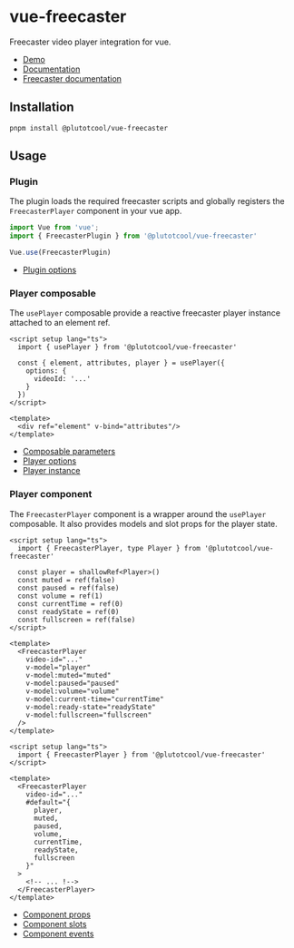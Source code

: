 # vue-freecaster

Freecaster video player integration for vue.

- [Demo](https://plutotcool.github.io/vue-freecaster/playground)
- [Documentation](https://plutotcool.github.io/vue-freecaster)
- [Freecaster documentation](https://docs.freecaster.com/player/index.html)

## Installation

```shell
pnpm install @plutotcool/vue-freecaster
```

## Usage

### Plugin

The plugin loads the required freecaster scripts and globally
registers the `FreecasterPlayer` component in your vue app.

```typescript
import Vue from 'vue';
import { FreecasterPlugin } from '@plutotcool/vue-freecaster'

Vue.use(FreecasterPlugin)
```

- [Plugin options](src/plugin.ts#L7-L21)

### Player composable

The `usePlayer` composable provide a reactive freecaster player instance
attached to an element ref.

```vue
<script setup lang="ts">
  import { usePlayer } from '@plutotcool/vue-freecaster'

  const { element, attributes, player } = usePlayer({
    options: {
      videoId: '...'
    }
  })
</script>

<template>
  <div ref="element" v-bind="attributes"/>
</template>
```

- [Composable parameters](src/composables/player.ts#L18-L98)
- [Player options](src/types/Player.ts#L168-L372)
- [Player instance](src/types/Player.ts#L5-L82)

### Player component

The `FreecasterPlayer` component is a wrapper around the `usePlayer` composable.
It also provides models and slot props for the player state.

```vue
<script setup lang="ts">
  import { FreecasterPlayer, type Player } from '@plutotcool/vue-freecaster'

  const player = shallowRef<Player>()
  const muted = ref(false)
  const paused = ref(false)
  const volume = ref(1)
  const currentTime = ref(0)
  const readyState = ref(0)
  const fullscreen = ref(false)
</script>

<template>
  <FreecasterPlayer
    video-id="..."
    v-model="player"
    v-model:muted="muted"
    v-model:paused="paused"
    v-model:volume="volume"
    v-model:current-time="currentTime"
    v-model:ready-state="readyState"
    v-model:fullscreen="fullscreen"
  />
</template>
```

```vue
<script setup lang="ts">
  import { FreecasterPlayer } from '@plutotcool/vue-freecaster'
</script>

<template>
  <FreecasterPlayer
    video-id="..."
    #default="{
      player,
      muted,
      paused,
      volume,
      currentTime,
      readyState,
      fullscreen
    }"
  >
    <!-- ... !-->
  </FreecasterPlayer>
</template>
```

- [Component props](src/components/FreecasterPlayer.vue#L6-L8)
- [Component slots](src/components/FreecasterPlayer.vue#L10-19)
- [Component events](src/types/PlayerEvents.vue#L84-L166)
